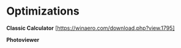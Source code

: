 # Optimizations

**Classic Calculator**
[https://winaero.com/download.php?view.1795]

**Photoviewer**
<!---regsvr32 "C:\Program Files (x86)\Windows Photo Viewer\PhotoViewer.dll"-->
<!---Regfile Import and Default File Type Assocs-->